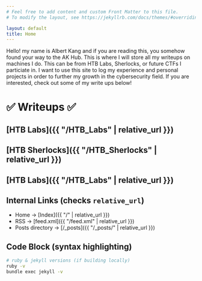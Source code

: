 ```yaml
---
# Feel free to add content and custom Front Matter to this file.
# To modify the layout, see https://jekyllrb.com/docs/themes/#overriding-theme-defaults

layout: default
title: Home
---
```


Hello! my name is Albert Kang and if you are reading this, you somehow found your way to the AK Hub. This is where I will store all my writeups on machines I do. This can be from HTB Labs, Sherlocks, or future CTFs I particiate in.
I want to use this site to log my experience and personal projects in order to further my growth in the cybersecurity field. If you are interested, check out some of my write ups below!

# ✅ Writeups ✅

## [HTB Labs]({{ "/HTB_Labs" | relative_url }})
## [HTB Sherlocks]({{ "/HTB_Sherlocks" | relative_url }})
## [HTB Labs]({{ "/HTB_Labs" | relative_url }})


## Internal Links (checks `relative_url`)

- Home → [Index]({{ "/" | relative_url }})
- RSS → [feed.xml]({{ "/feed.xml" | relative_url }})
- Posts directory → [/_posts]({{ "/_posts/" | relative_url }})

## Code Block (syntax highlighting)

```bash
# ruby & jekyll versions (if building locally)
ruby -v
bundle exec jekyll -v
